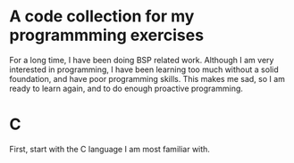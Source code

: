 # A code collection for my programmming exercises

For a long time, I have been doing BSP related work. Although I am very interested in programming, I have been learning too much without a solid foundation, and have poor programming skills. This makes me sad, so I am ready to learn again, and to do enough proactive programming.

# C

First, start with the C language I am most familiar with.


 
